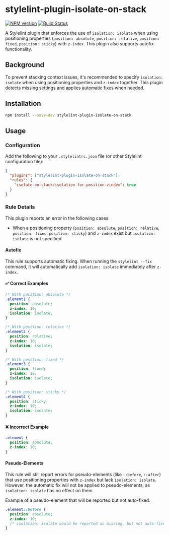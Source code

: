 # stylelint-plugin-isolate-on-stack

[![NPM version](https://img.shields.io/npm/v/stylelint-plugin-isolate-on-stack.svg)](https://www.npmjs.org/package/stylelint-plugin-isolate-on-stack)
[![Build Status](https://github.com/hiro0218/stylelint-plugin-isolate-on-stack/workflows/CI/badge.svg)](https://github.com/hiro0218/stylelint-plugin-isolate-on-stack/actions)

A Stylelint plugin that enforces the use of `isolation: isolate` when using positioning properties (`position: absolute`, `position: relative`, `position: fixed`, `position: sticky`) with `z-index`. This plugin also supports autofix functionality.

## Background

To prevent stacking context issues, it's recommended to specify `isolation: isolate` when using positioning properties and `z-index` together. This plugin detects missing settings and applies automatic fixes when needed.

## Installation

```bash
npm install --save-dev stylelint-plugin-isolate-on-stack
```

## Usage

### Configuration

Add the following to your `.stylelintrc.json` file (or other Stylelint configuration file):

```json
{
  "plugins": ["stylelint-plugin-isolate-on-stack"],
  "rules": {
    "isolate-on-stack/isolation-for-position-zindex": true
  }
}
```

### Rule Details

This plugin reports an error in the following cases:

- When a positioning property (`position: absolute`, `position: relative`, `position: fixed`, `position: sticky`) and `z-index` exist but `isolation: isolate` is not specified

#### Autofix

This rule supports automatic fixing. When running the `stylelint --fix` command, it will automatically add `isolation: isolate` immediately after `z-index`.

#### ✅ Correct Examples

```css
/* With position: absolute */
.element1 {
  position: absolute;
  z-index: 10;
  isolation: isolate;
}

/* With position: relative */
.element2 {
  position: relative;
  z-index: 10;
  isolation: isolate;
}

/* With position: fixed */
.element3 {
  position: fixed;
  z-index: 10;
  isolation: isolate;
}

/* With position: sticky */
.element4 {
  position: sticky;
  z-index: 10;
  isolation: isolate;
}
```

#### ❌ Incorrect Example

```css
.element {
  position: absolute;
  z-index: 10;
}
```

#### Pseudo-Elements

This rule will still report errors for pseudo-elements (like `::before`, `::after`) that use positioning properties with `z-index` but lack `isolation: isolate`. However, the automatic fix will not be applied to pseudo-elements, as `isolation: isolate` has no effect on them.

Example of a pseudo-element that will be reported but not auto-fixed:

```css
.element::before {
  position: absolute;
  z-index: 10;
  /* isolation: isolate would be reported as missing, but not auto-fixed */
}
```

